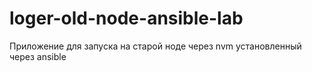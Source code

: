 # loger-old-node-ansible-lab
Приложение для запуска на старой ноде через nvm установленный через ansible
